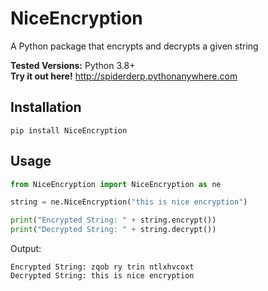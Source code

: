 # NiceEncryption

A Python package that encrypts and decrypts a given string

**Tested Versions:** Python 3.8+ <br>
**Try it out here!** http://spiderderp.pythonanywhere.com

## Installation
```pip install NiceEncryption```

## Usage
```python
from NiceEncryption import NiceEncryption as ne

string = ne.NiceEncryption("this is nice encryption")

print("Encrypted String: " + string.encrypt())
print("Decrypted String: " + string.decrypt())
```

Output:
```
Encrypted String: zqob ry trin ntlxhvcoxt
Decrypted String: this is nice encryption
```
